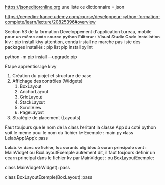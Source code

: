 https://jsoneditoronline.org
une liste de dictionnaire = json

https://cegedim-france.udemy.com/course/developpeur-python-formation-complete/learn/lecture/20825396#overview

Section 53 de la formation
Developpement d'application bureau, mobile pour un même code source python
Editerur : Visual Studio Code
Installation kiv : pip install kivy attention, conda install ne marche pas
liste des packages installés : pip list
pip install pylint


python -m pip install --upgrade pip

Etape apprentissage kivy
1. Création du projet et structure de base
2. Affichage des contrôles (Widgets)
	1. BoxLayout
	2. AnchorLayout
	3. GridLayout
	4. StackLayout
	5. ScrollView
	6. PageLayout
3. Stratégie de placement (Layouts)


Faut toujours que le nom de la class heritant la classe App du coté python soit le meme pour le nom du fichier kv
Exemple :
main.py
class LelabApp(App):
    pass

Lelab.kv
dans ce fichier, les ecrants eligibles à ecran principale sont : MainVidget ou BoxLayoutExemple
autrement dit, il faut toujours definir un ecarn principal dans le fichier kv
par MainVidget : ou BoxLayoutExemple:

class MainVidget(Widget):
    pass

class BoxLayoutExemple(BoxLayout):
    pass


